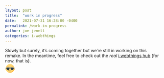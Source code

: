 ```yaml
---
layout: post
title:  "work in progress"
date:   2021-07-31 16:28:00 -0400
permalink: /work-in-progress
author: joe jenett
categories: i-webthings
---
```

Slowly but surely, it’s coming together but we’re still in working on this remake. In the meantime, feel free to check out the _real_ <a title="i.webthings hub" href="https://hub.iwebthings.com/">i.webthings hub</a> (for now, that is).  
<img src="/images/newguy.png" width="32" alt="" />
